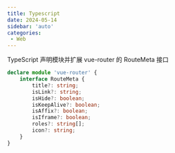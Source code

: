 ```yaml
---
title: Typescript
date: 2024-05-14
sidebar: 'auto'
categories: 
 - Web
---
```

<!-- [[TOC]] -->


TypeScript 声明模块并扩展 vue-router 的 RouteMeta 接口
```ts
declare module 'vue-router' {
	interface RouteMeta {
		title?: string;
		isLink?: string;
		isHide?: boolean;
		isKeepAlive?: boolean;
		isAffix?: boolean;
		isIframe?: boolean;
		roles?: string[];
		icon?: string;
	}
}
```